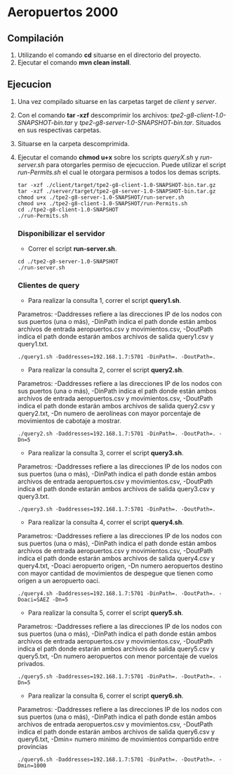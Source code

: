 # Aeropuertos 2000

## Compilación
1. Utilizando el comando **cd** situarse en el directorio del proyecto.
2. Ejecutar el comando **mvn clean install**.

## Ejecucion
1. Una vez compilado situarse en las carpetas target de *client* y *server*.
2. Con el comando **tar -xzf** descomprimir los archivos: *tpe2-g8-client-1.0-SNAPSHOT-bin.tar* y *tpe2-g8-server-1.0-SNAPSHOT-bin.tar*.
Situados en sus respectivas carpetas. 
3. Situarse en la carpeta descomprimida.
4. Ejecutar el comando **chmod u+x** sobre los scripts *queryX.sh* y *run-server.sh* para otorgarles permiso de ejecuccion.
Puede utilizar el script *run-Permits.sh* el cual le otorgara permisos a todos los demas scripts.
    
    ```
    tar -xzf ./client/target/tpe2-g8-client-1.0-SNAPSHOT-bin.tar.gz
    tar -xzf ./server/target/tpe2-g8-server-1.0-SNAPSHOT-bin.tar.gz
    chmod u+x ./tpe2-g8-server-1.0-SNAPSHOT/run-server.sh 
    chmod u+x ./tpe2-g8-client-1.0-SNAPSHOT/run-Permits.sh
    cd ./tpe2-g8-client-1.0-SNAPSHOT
    ./run-Permits.sh
    ```
    
    ### Disponibilizar el servidor
    - Correr el script **run-server.sh**.
    ```
    cd ./tpe2-g8-server-1.0-SNAPSHOT
    ./run-server.sh
    ``` 
    ### Clientes de query
    - Para realizar la consulta 1, correr el script **query1.sh**.
    
    Parametros: -Daddresses refiere a las direcciones IP de los nodos con sus puertos (una o más), -DinPath indica el path donde están ambos archivos de entrada aeropuertos.csv y movimientos.csv, -DoutPath indica el path donde estarán ambos archivos de salida query1.csv y query1.txt.
    ```
    ./query1.sh -Daddresses=192.168.1.7:5701 -DinPath=. -DoutPath=.
    ```
    - Para realizar la consulta 2, correr el script **query2.sh**.
    
    Parametros: -Daddresses refiere a las direcciones IP de los nodos con sus puertos (una o más), -DinPath indica el path donde están ambos archivos de entrada aeropuertos.csv y movimientos.csv, -DoutPath indica el path donde estarán ambos archivos de salida query2.csv y query2.txt, -Dn numero de aerolíneas con mayor porcentaje de movimientos de cabotaje a mostrar.
    ```
    ./query2.sh -Daddresses=192.168.1.7:5701 -DinPath=. -DoutPath=. -Dn=5
    ``` 
    - Para realizar la consulta 3, correr el script **query3.sh**.
    
    Parametros: -Daddresses refiere a las direcciones IP de los nodos con sus puertos (una o más), -DinPath indica el path donde están ambos archivos de entrada aeropuertos.csv y movimientos.csv, -DoutPath indica el path donde estarán ambos archivos de salida query3.csv y query3.txt.
    ```
    ./query3.sh -Daddresses=192.168.1.7:5701 -DinPath=. -DoutPath=.
    ```
    - Para realizar la consulta 4, correr el script **query4.sh**.
    
    Parametros: -Daddresses refiere a las direcciones IP de los nodos con sus puertos (una o más), -DinPath indica el path donde están ambos archivos de entrada aeropuertos.csv y movimientos.csv, -DoutPath indica el path donde estarán ambos archivos de salida query4.csv y query4.txt, -Doaci aeropuerto origen, -Dn numero aeropuertos destino con mayor cantidad de movimientos de despegue que tienen como origen a un aeropuerto oaci.
    ```
    ./query4.sh -Daddresses=192.168.1.7:5701 -DinPath=. -DoutPath=. -Doaci=SAEZ -Dn=5
    ```
    - Para realizar la consulta 5, correr el script **query5.sh**.
    
    Parametros: -Daddresses refiere a las direcciones IP de los nodos con sus puertos (una o más), -DinPath indica el path donde están ambos archivos de entrada aeropuertos.csv y movimientos.csv, -DoutPath indica el path donde estarán ambos archivos de salida query5.csv y query5.txt, -Dn numero aeropuertos con menor porcentaje de vuelos privados.
    ```
    ./query5.sh -Daddresses=192.168.1.7:5701 -DinPath=. -DoutPath=. -Dn=5
    ```    
    - Para realizar la consulta 6, correr el script **query6.sh**.
    
    Parametros: -Daddresses refiere a las direcciones IP de los nodos con sus puertos (una o más), -DinPath indica el path donde están ambos archivos de entrada aeropuertos.csv y movimientos.csv, -DoutPath indica el path donde estarán ambos archivos de salida query6.csv y query6.txt, -Dmin= numero minimo de movimientos compartido entre provincias
     ```
     ./query6.sh -Daddresses=192.168.1.7:5701 -DinPath=. -DoutPath=. -Dmin=1000
     ```
    
    
    
    


